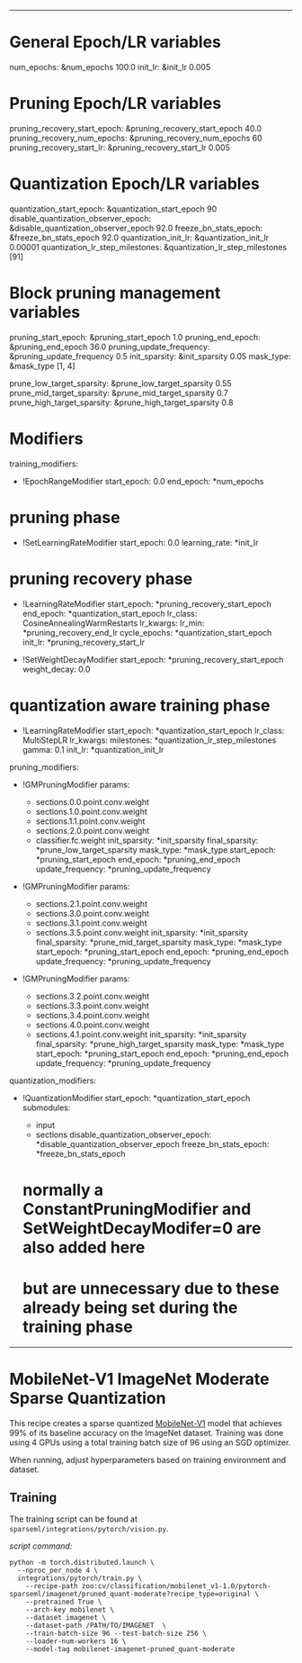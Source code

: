 <!--
Copyright (c) 2021 - present / Neuralmagic, Inc. All Rights Reserved.

Licensed under the Apache License, Version 2.0 (the "License");
you may not use this file except in compliance with the License.
You may obtain a copy of the License at

   http://www.apache.org/licenses/LICENSE-2.0

Unless required by applicable law or agreed to in writing,
software distributed under the License is distributed on an "AS IS" BASIS,
WITHOUT WARRANTIES OR CONDITIONS OF ANY KIND, either express or implied.
See the License for the specific language governing permissions and
limitations under the License.
-->

---
# General Epoch/LR variables
num_epochs: &num_epochs 100.0
init_lr: &init_lr 0.005

# Pruning Epoch/LR variables
pruning_recovery_start_epoch: &pruning_recovery_start_epoch 40.0
pruning_recovery_num_epochs: &pruning_recovery_num_epochs 60
pruning_recovery_start_lr: &pruning_recovery_start_lr 0.005

# Quantization Epoch/LR variables
quantization_start_epoch: &quantization_start_epoch 90
disable_quantization_observer_epoch: &disable_quantization_observer_epoch 92.0
freeze_bn_stats_epoch: &freeze_bn_stats_epoch 92.0
quantization_init_lr: &quantization_init_lr 0.00001
quantization_lr_step_milestones: &quantization_lr_step_milestones [91]

# Block pruning management variables
pruning_start_epoch: &pruning_start_epoch 1.0
pruning_end_epoch: &pruning_end_epoch 36.0
pruning_update_frequency: &pruning_update_frequency 0.5
init_sparsity: &init_sparsity 0.05
mask_type: &mask_type [1, 4]

prune_low_target_sparsity: &prune_low_target_sparsity 0.55
prune_mid_target_sparsity: &prune_mid_target_sparsity 0.7
prune_high_target_sparsity: &prune_high_target_sparsity 0.8
  
# Modifiers
training_modifiers:
  - !EpochRangeModifier
    start_epoch: 0.0
    end_epoch: *num_epochs

  # pruning phase
  - !SetLearningRateModifier
    start_epoch: 0.0
    learning_rate: *init_lr

  # pruning recovery phase
  - !LearningRateModifier
    start_epoch: *pruning_recovery_start_epoch
    end_epoch: *quantization_start_epoch
    lr_class: CosineAnnealingWarmRestarts
    lr_kwargs:
      lr_min: *pruning_recovery_end_lr
      cycle_epochs: *quantization_start_epoch
    init_lr: *pruning_recovery_start_lr

  - !SetWeightDecayModifier
    start_epoch: *pruning_recovery_start_epoch
    weight_decay: 0.0
    
  # quantization aware training phase
  - !LearningRateModifier
    start_epoch: *quantization_start_epoch
    lr_class: MultiStepLR
    lr_kwargs:
      milestones: *quantization_lr_step_milestones
      gamma: 0.1
    init_lr: *quantization_init_lr

pruning_modifiers:
  - !GMPruningModifier
    params:
      - sections.0.0.point.conv.weight
      - sections.1.0.point.conv.weight
      - sections.1.1.point.conv.weight
      - sections.2.0.point.conv.weight
      - classifier.fc.weight
    init_sparsity: *init_sparsity
    final_sparsity: *prune_low_target_sparsity
    mask_type: *mask_type
    start_epoch: *pruning_start_epoch
    end_epoch: *pruning_end_epoch
    update_frequency: *pruning_update_frequency

  - !GMPruningModifier
    params:
      - sections.2.1.point.conv.weight
      - sections.3.0.point.conv.weight
      - sections.3.1.point.conv.weight
      - sections.3.5.point.conv.weight
    init_sparsity: *init_sparsity
    final_sparsity: *prune_mid_target_sparsity
    mask_type: *mask_type
    start_epoch: *pruning_start_epoch
    end_epoch: *pruning_end_epoch
    update_frequency: *pruning_update_frequency

  - !GMPruningModifier
    params:
      - sections.3.2.point.conv.weight
      - sections.3.3.point.conv.weight
      - sections.3.4.point.conv.weight
      - sections.4.0.point.conv.weight
      - sections.4.1.point.conv.weight
    init_sparsity: *init_sparsity
    final_sparsity: *prune_high_target_sparsity
    mask_type: *mask_type
    start_epoch: *pruning_start_epoch
    end_epoch: *pruning_end_epoch
    update_frequency: *pruning_update_frequency

quantization_modifiers:
  - !QuantizationModifier
    start_epoch: *quantization_start_epoch
    submodules:
      - input
      - sections
    disable_quantization_observer_epoch: *disable_quantization_observer_epoch
    freeze_bn_stats_epoch: *freeze_bn_stats_epoch

    # normally a ConstantPruningModifier and SetWeightDecayModifer=0 are also added here
    # but are unnecessary due to these already being set during the training phase
---

# MobileNet-V1 ImageNet Moderate Sparse Quantization

This recipe creates a sparse quantized [MobileNet-V1](https://arxiv.org/abs/1704.04861) model
that achieves 99% of its baseline accuracy on the ImageNet dataset.  Training was done using
4 GPUs using a total training batch size of 96 using an SGD optimizer.

When running, adjust hyperparameters based on training environment and dataset.

## Training

The training script can be found at `sparseml/integrations/pytorch/vision.py`.

*script command:*

```
python -m torch.distributed.launch \
  --nproc_per_node 4 \
  integrations/pytorch/train.py \
    --recipe-path zoo:cv/classification/mobilenet_v1-1.0/pytorch-sparseml/imagenet/pruned_quant-moderate?recipe_type=original \
    --pretrained True \
    --arch-key mobilenet \
    --dataset imagenet \
    --dataset-path /PATH/TO/IMAGENET  \
    --train-batch-size 96 --test-batch-size 256 \
    --loader-num-workers 16 \
    --model-tag mobilenet-imagenet-pruned_quant-moderate
```
